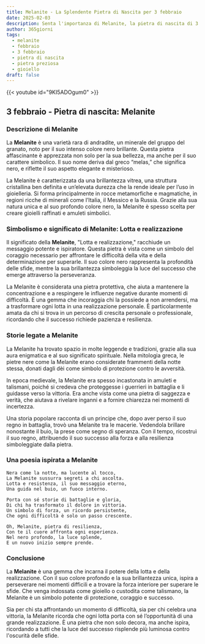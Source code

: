 ```yaml
---
title: Melanite - La Splendente Pietra di Nascita per 3 febbraio
date: 2025-02-03
description: Senta l'importanza di Melanite, la pietra di nascita di 3 febbraio che simboleggia Lotta e realizzazione. Lasci che la sua bellezza e il suo significato illuminino la sua giornata.
author: 365giorni
tags:
  - melanite
  - febbraio
  - 3 febbraio
  - pietra di nascita
  - pietra preziosa
  - gioiello
draft: false
---
```


{{< youtube id="9KI5ADOgum0" >}}

## 3 febbraio - Pietra di nascita: Melanite

### Descrizione di Melanite

La **Melanite** è una varietà rara di andradite, un minerale del gruppo del granato, noto per il suo intenso colore nero brillante. Questa pietra affascinante è apprezzata non solo per la sua bellezza, ma anche per il suo carattere simbolico. Il suo nome deriva dal greco “melas,” che significa nero, e riflette il suo aspetto elegante e misterioso.

La Melanite è caratterizzata da una brillantezza vitrea, una struttura cristallina ben definita e un’elevata durezza che la rende ideale per l’uso in gioielleria. Si forma principalmente in rocce metamorfiche e magmatiche, in regioni ricche di minerali come l’Italia, il Messico e la Russia. Grazie alla sua natura unica e al suo profondo colore nero, la Melanite è spesso scelta per creare gioielli raffinati e amuleti simbolici.

### Simbolismo e significato di Melanite: Lotta e realizzazione

Il significato della **Melanite**, "Lotta e realizzazione," racchiude un messaggio potente e ispiratore. Questa pietra è vista come un simbolo del coraggio necessario per affrontare le difficoltà della vita e della determinazione per superarle. Il suo colore nero rappresenta la profondità delle sfide, mentre la sua brillantezza simboleggia la luce del successo che emerge attraverso la perseveranza.

La Melanite è considerata una pietra protettiva, che aiuta a mantenere la concentrazione e a respingere le influenze negative durante momenti di difficoltà. È una gemma che incoraggia chi la possiede a non arrendersi, ma a trasformare ogni lotta in una realizzazione personale. È particolarmente amata da chi si trova in un percorso di crescita personale o professionale, ricordando che il successo richiede pazienza e resilienza.

### Storie legate a Melanite

La Melanite ha trovato spazio in molte leggende e tradizioni, grazie alla sua aura enigmatica e al suo significato spirituale. Nella mitologia greca, le pietre nere come la Melanite erano considerate frammenti della notte stessa, donati dagli dèi come simbolo di protezione contro le avversità.

In epoca medievale, la Melanite era spesso incastonata in amuleti e talismani, poiché si credeva che proteggesse i guerrieri in battaglia e li guidasse verso la vittoria. Era anche vista come una pietra di saggezza e verità, che aiutava a rivelare inganni e a fornire chiarezza nei momenti di incertezza.

Una storia popolare racconta di un principe che, dopo aver perso il suo regno in battaglia, trovò una Melanite tra le macerie. Vedendola brillare nonostante il buio, la prese come segno di speranza. Con il tempo, ricostruì il suo regno, attribuendo il suo successo alla forza e alla resilienza simboleggiate dalla pietra.

### Una poesia ispirata a Melanite

```
Nera come la notte, ma lucente al tocco,  
La Melanite sussurra segreti a chi ascolta.  
Lotta e resistenza, il suo messaggio eterno,  
Una guida nel buio, un fuoco interno.  

Porta con sé storie di battaglie e gloria,  
Di chi ha trasformato il dolore in vittoria.  
Un simbolo di forza, un ricordo persistente,  
Che ogni difficoltà è solo un passo crescente.  

Oh, Melanite, pietra di resilienza,  
Con te il cuore affronta ogni esperienza.  
Nel nero profondo, la luce splende,  
E un nuovo inizio sempre prende.
```

### Conclusione

La **Melanite** è una gemma che incarna il potere della lotta e della realizzazione. Con il suo colore profondo e la sua brillantezza unica, ispira a perseverare nei momenti difficili e a trovare la forza interiore per superare le sfide. Che venga indossata come gioiello o custodita come talismano, la Melanite è un simbolo potente di protezione, coraggio e successo.

Sia per chi sta affrontando un momento di difficoltà, sia per chi celebra una vittoria, la Melanite ricorda che ogni lotta porta con sé l’opportunità di una grande realizzazione. È una pietra che non solo decora, ma anche ispira, ricordando a tutti che la luce del successo risplende più luminosa contro l'oscurità delle sfide.